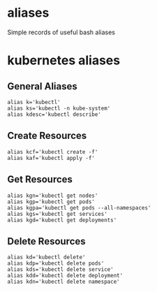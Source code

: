 # aliases
Simple records of useful bash aliases

# kubernetes aliases

## General Aliases
```
alias k='kubectl'
alias ks='kubectl -n kube-system'
alias kdesc='kubectl describe'
```

## Create Resources
```
alias kcf='kubectl create -f'
alias kaf='kubectl apply -f'
```

## Get Resources
```
alias kgn='kubectl get nodes'
alias kgp='kubectl get pods'
alias kgpa='kubectl get pods --all-namespaces'
alias kgs='kubectl get services'
alias kgd='kubectl get deployments'
```

## Delete Resources
```
alias kd='kubectl delete'
alias kdp='kubectl delete pods'
alias kds='kubectl delete service'
alias kdd='kubectl delete deployment'
alias kdn='kubectl delete namespace'
```